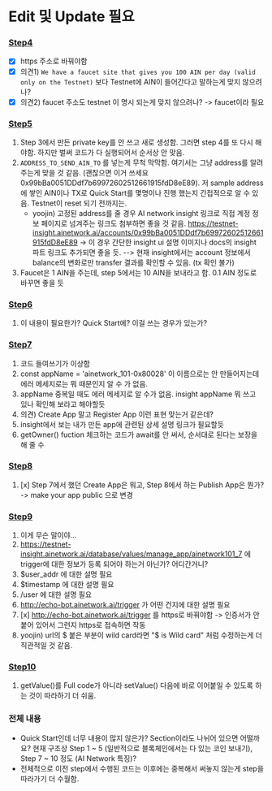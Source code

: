 # Edit 및 Update 필요

### [Step4](https://docs.ainetwork.ai/ain-blockchain/developer-guide/getting-started#step-4.-get-ain-for-free)

- [x] https 주소로 바꿔야함
- [x] 의견1) `We have a faucet site that gives you 100 AIN per day (valid only on the Testnet)` 보다 Testnet에 AIN이 들어간다고 말하는게 맞지 않으려나?
- [x] 의견2) faucet 주소도 testnet 이 명시 되는게 맞지 않으려나? -> faucet이라 필요 

### [Step5](https://docs.ainetwork.ai/ain-blockchain/developer-guide/getting-started#step-5.-transfer-ain)

1. Step 3에서 만든 private key를 안 쓰고 새로 생성함. 그러면 step 4를 또 다시 해야함. 하지만 벌써 코드가 다 실행되어서 순서상 안 맞음.
2. `ADDRESS_TO_SEND_AIN_TO` 를 넣는게 무척 막막함. 여기서는 그냥 address를 알려주는게 맞을 것 같음. (괜찮으면 이거 쓰세요 0x99bBa0051DDdf7b69972602512661915fdD8eE89). 저 sample address에 쌓인 AIN이나 TX로 Quick Start를 몇명이나 진행 했는지 간접적으로 알 수 있음. Testnet이 reset 되기 전까지는.
    - yoojin) 고정된 address를 줄 경우 AI network insight 링크로 직접 계정 정보 페이지로 넘겨주는 링크도 첨부하면 좋을 것 같음.
      https://testnet-insight.ainetwork.ai/accounts/0x99bBa0051DDdf7b69972602512661915fdD8eE89
      -> 이 경우 간단한 insight ui 설명 이미지나 docs의 insight 파트 링크도 추가되면 좋을 듯.
      --> 현재 insight에서는 account 정보에서 balance의 변화로만 transfer 결과를 확인할 수 있음. (tx 확인 불가)
3. Faucet은 1 AIN을 주는데, step 5에서는 10 AIN을 보내라고 함. 0.1 AIN 정도로 바꾸면 좋을 듯

### [Step6](https://docs.ainetwork.ai/ain-blockchain/developer-guide/getting-started#step-6.-optional-setting-the-nonce-of-your-transaction)

1. 이 내용이 필요한가? Quick Start에? 이걸 쓰는 경우가 있는가?

### [Step7](https://docs.ainetwork.ai/ain-blockchain/developer-guide/getting-started#step-7.-create-your-own-app)

1. 코드 들여쓰기가 이상함
2. const appName = 'ainetwork_101-0x80028' 이 이름으로는 안 만들어지는데 에러 메세지로는 뭐 때문인지 알 수 가 없음.
3. appName 중복일 때도 에러 메세지로 알 수가 없음. insight appName 뭐 쓰고 있나 확인해 보라고 해야할듯
4. 의견) Create App 말고 Register App 이런 표현 맞는거 같은데?
5. insight에서 보는 내가 만든 app에 관련된 상세 설명 링크가 필요할듯
6. getOwner() fuction 체크하는 코드가 await를 안 써서, 순서대로 된다는 보장을 해 줄 수 

### [Step8](https://docs.ainetwork.ai/ain-blockchain/developer-guide/getting-started#step-8.-publish-your-own-app)

1. [x] Step 7에서 했던 Create App은 뭐고, Step 8에서 하는 Publish App은 뭔가? -> make your app public 으로 변경

### [Step9](https://docs.ainetwork.ai/ain-blockchain/developer-guide/getting-started#step-9.-set-an-event-listener)

1. 이게 무슨 말이야...
2. https://testnet-insight.ainetwork.ai/database/values/manage_app/ainetwork101_7 에 trigger에 대한 정보가 등록 되어야 하는거 아닌가? 어디간거니?
3. $user_addr 에 대한 설명 필요
4. $timestamp 에 대한 설명 필요
5. /user 에 대한 설명 필요
6. http://echo-bot.ainetwork.ai/trigger 가 어떤 건지에 대한 설명 필요
7. [x] http://echo-bot.ainetwork.ai/trigger 를 https로 바꿔야함 -> 인증서가 안 붙어 있어서 그런지 https로 접속하면 작동 
8. yoojin) url의 $ 붙은 부분이 wild card라면 "$ is Wild card" 처럼 수정하는게 더 직관적일 것 같음.

### [Step10](https://docs.ainetwork.ai/ain-blockchain/developer-guide/getting-started#step-10.-set-values)

1. getValue()를 Full code가 아니라 setValue() 다음에 바로 이어붙일 수 있도록  하는 것이 따라하기 더 쉬움.

### 전체 내용

- Quick Start인데 너무 내용이 많지 않은가? Section이라도 나뉘어 있으면 어떨까요? 현재 구조상 Step 1 ~ 5 (일반적으로 블록체인에서는 다 있는 코인 보내기), Step 7 ~ 10 정도 (AI Network 특징)?
- 전체적으로 이전 step에서 수행된 코드는 이후에는 중복해서 써놓지 않는게 step을 따라가기 더 수월함.
